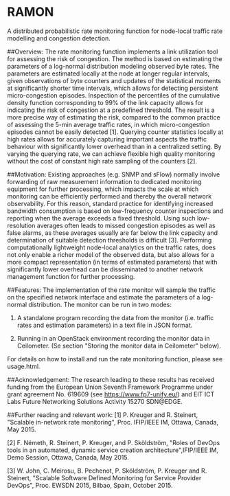 # RAMON
A distributed probabilistic rate monitoring function for node-local traffic rate modelling and congestion detection.

##Overview:
The rate monitoring function implements a link utilization tool for assessing the risk of congestion. The method is based on estimating the parameters of a log-normal distribution modeling observed byte rates. The parameters are estimated locally at the node at longer regular intervals, given observations of byte counters and updates of the statistical moments at significantly shorter time intervals, which allows for detecting persistent micro-congestion episodes. Inspection of the percentiles of the cumulative density function corresponding to 99% of the link capacity allows for indicating the risk of congestion at a predefined threshold. The result is a more precise way of estimating the risk, compared to the common practice of assessing the 5-min average traffic rates, in which micro-congestion episodes cannot be easily detected [1]. Querying counter statistics locally at high rates allows for accurately capturing important aspects the traffic behaviour with significantly lower overhead than in a centralized setting. By varying the querying rate, we can achieve flexible high quality monitoring without the cost of constant high rate sampling of the counters [2].	 

##Motivation:
Existing approaches (e.g. SNMP and sFlow) normally involve forwarding of raw measurement information to dedicated monitoring equipment for further processing, which impacts the scale at which monitoring can be efficiently performed and thereby the overall network observability. For this reason, standard practice for identifying increased bandwidth consumption is based on low-frequency counter inspections and reporting when the average exceeds a fixed threshold. Using such low-resolution averages often leads to missed congestion episodes as well as false alarms, as these averages usually are far below the link capacity and determination of suitable detection thresholds is difficult [3]. Performing computationally lightweight node-local analytics on the traffic rates, does not only enable a richer model of the observed data, but also allows for a more compact representation (in terms of estimated parameters) that with significantly lower overhead can be disseminated to another network management function for further processing.

##Features:
The implementation of the rate monitor will sample the traffic on the specified network interface and estimate the parameters of a log-normal distribution. The monitor can be run in two modes:

  1. A standalone program recording the data from the
     monitor (i.e. traffic rates and estimation parameters) in a text
     file in JSON format.

  2. Running in an OpenStack environment recording the monitor data in
     Ceilometer. (Se section "Storing the monitor data in Ceilometer"
     below).

For details on how to install and run the rate monitoring function, please see usage.html.

##Acknowledgement:
The research leading to these results has received funding from the European Union Seventh Framework Programme under grant agreement No. 619609 (see https://www.fp7-unify.eu/) and EIT ICT Labs Future Networking Solutions  Activity 15270 SDN@EDGE.

##Further reading and relevant work:
[1] P. Kreuger and R. Steinert, "Scalable in-network rate monitoring", Proc. IFIP/IEEE IM, Ottawa, Canada, May 2015.

[2] F. Németh, R. Steinert, P. Kreuger, and P. Sköldström, "Roles of DevOps tools in an automated, dynamic service creation architecture",IFIP/IEEE IM, Demo Session, Ottawa, Canada, May 2015.

[3] W. John, C. Meirosu, B. Pechenot, P. Sköldström, P. Kreuger and R. Steinert, "Scalable Software Defined Monitoring for Service Provider DevOps", Proc. EWSDN 2015, Bilbao, Spain, October 2015.
